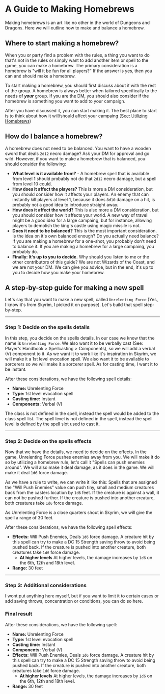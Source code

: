 # A Guide to Making Homebrews

Making homebrews is an art like no other in the world of Dungeons and Dragons. Here we will outline how to make and balance a homebrew.

## Where to start making a homebrew?

When you or party find a problem with the rules, a thing you want to do that's not in the rules or simply want to add another item or spell to the game, you can make a homebrew. The primary consideration is a homebrew is "will it be fun for all players?" If the answer is yes, then you can and should make a homebrew.

To start making a homebrew, you should first discuss about it with the rest of the group. A homebrew is always better when tailored specifically to the needs of ***your*** group. If you are the DM, you should also consider if the homebrew is something you want to add to your campaign.

After you have discussed it, you can start making it. The best place to start is to think about how it will/should affect your campaing ([See: Utilizing Homebrews](Utilizing%20Homebrews.md))

## How do I balance a homebrew?

A homebrew does not need to be balanced. You want to have a wooden sword that deals `2d12` necro damage? Ask your DM for approval and go wild. However, if you want to make a homebrew that is balanced, you should consider the following:
* **What level is it available from?** - A homebrew spell that is available from level 1 should probably not do that `2d12` necro damage, but a spell from level 10 could.
* **How does it affect the players?** This is more a DM consideration, but you should consider how it affects your players. An enemy that can instantly kill players at level 1, because it does `8d10` damage on a hit, is probably not a good idea to introduce straight away.
* **How does it affect the world?** This is also more a DM consideration, but you should consider how it affects your world. A new way of travel might be a good idea for a large campaing, but for instance, allowing players to demolish the king's castle using magic missile is not.
* **Does it need to be balanced?** This is the most important consideration. Is the idea on it's own balanced enough? Do you actually need balance? If you are making a homebrew for a one-shot, you probably don't need to balance it. If you are making a homebrew for a large campaing, you probably do.
* **Finally: It's up to you to decide.** Why should you listen to me or the other contributors of this guide? We are not Wizards of the Coast, and we are not your DM. We can give you advice, but in the end, it's up to you to decide how you make your homebrew.

## A step-by-step guide for making a new spell

Let's say that you want to make a new spell, called `Unrelenting Force` (Yes, I know it's from Skyrim, I picked it on purpose). Let's build that spell step-by-step.

---
### Step 1: Decide on the spells details

In this step, you decide on the spells details. In our case we know that the name is `Unrelenting Force`. We also want it to be verbally cast (See: Player's Handbook > Spellcasting > Components), so we will add a verbal (V) component to it. As we want it to work like it's inspiration in Skyrim, we will make it a 1st level evocation spell. We also want it to be available to sorcerers so we will make it a sorcerer spell. As for casting time, I want it to be instant.

After these considerations, we have the following spell details:

* **Name:** Unrelenting Force
* **Type:** 1st level evocation spell
* **Casting time:** Instant
* **Components:** Verbal (V)

The class is not defined in the spell, instead the spell would be added to the class spell list. The spell level is not defined in the spell, instead the spell level is defined by the spell slot used to cast it.

<!--TODO: Add Image Preview-->

---
### Step 2: Decide on the spells effects

Now that we have the details, we need to decide on the effects. In the game, Unrelenting Force pushes enemies away from you. We will make it do so by utilizing a homebrew rule, let's call it "Spells can push enemies around". We will also make it deal damage, as it does in the game. We will make it deal `1d6` force damage.

As we have a rule to write, we can write it like this: Spells that are assigned the "Will Push Enemies" value can push tiny, small and medium creatures back from the casters location by `1d6` feet. If the creature is against a wall, it can not be pushed further. If the creature is pushed into another creature, both creatures take `1d6` force damage.

As Unrelenting Force is a close quarters shout in Skyrim, we will give the spell a range of 30 feet.

After these considerations, we have the following spell effects:

* **Effects:** Will Push Enemies, Deals `1d6` force damage. A creature hit by this spell can try to make a DC 15 Strength saving throw to avoid being pushed back. If the creature is pushed into another creature, both creatures take `1d6` force damage.
  * **At higher levels** At higher levels, the damage increases by `1d6` on the 6th, 12th and 18th level.
* **Range:** 30 feet

<!--TODO: Add Image Preview-->

---
### Step 3: Additional considerations

I wont put anything here myself, but if you want to limit it to certain cases or add saving throws, concentration or conditions, you can do so here.

### Final result

After these considerations, we have the following spell:

* **Name:** Unrelenting Force
* **Type:** 1st level evocation spell
* **Casting time:** Instant
* **Components:** Verbal (V)
* **Effects:** Will Push Enemies, Deals `1d6` force damage. A creature hit by this spell can try to make a DC 15 Strength saving throw to avoid being pushed back. If the creature is pushed into another creature, both creatures take `1d6` force damage.
  * **At higher levels** At higher levels, the damage increases by `1d6` on the 6th, 12th and 18th level.
* **Range:** 30 feet

<!--TODO: Add Image Preview-->